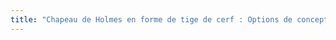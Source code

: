 ```yaml
---
title: "Chapeau de Holmes en forme de tige de cerf : Options de conception"
---
```


<DesignOptions design='holmes' />
